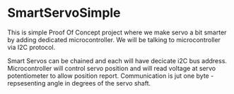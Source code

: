 # SmartServoSimple

This is simple Proof Of Concept project where we make servo a bit smarter by adding dedicated microcontroller.
We will be talking to microcontroller via I2C protocol.

Smart Servos can be chained and each will have decicate i2C bus address.
Microcontroller will control servo position and will read voltage at servo potentiometer to allow position report.
Communication is jut one byte - repsesenting angle in degrees of the servo shaft.
